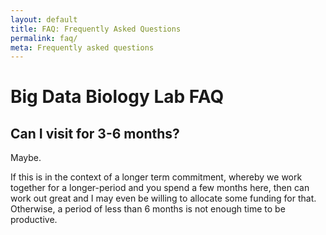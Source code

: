 ```yaml
---
layout: default
title: FAQ: Frequently Asked Questions
permalink: faq/
meta: Frequently asked questions
---
```

# Big Data Biology Lab FAQ

## Can I visit for 3-6 months?

Maybe.

If this is in the context of a longer term commitment, whereby we work together
for a longer-period and you spend a few months here, then can work out great
and I may even be willing to allocate some funding for that. Otherwise, a
period of less than 6 months is not enough time to be productive.

